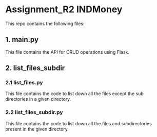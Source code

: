 # Assignment_R2 INDMoney

This repo contains the following files:
## 1. main.py
   
   This file contains the API for CRUD operations using Flask.
   
## 2. list_files_subdir
   
###   2.1 list_files.py
   
   This file contains the code to list down all the files except the sub directories in a given directory.
   
###   2.2 list_files_subdir.py
   
   This file contains the code to list down all the files and subdirectories present in the given directory.

